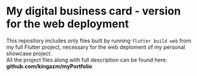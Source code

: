 # My digital business card - version for the web deployment
This repository includes only files built by running ```flutter build web``` from my full Flutter project, necessary for the web deploment of my personal showcase project.
<br>
All the project files along with full description can be found here:
<b> github.com/kingazm/myPortfolio <b>
